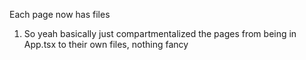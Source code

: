 Each page now has files
1. So yeah basically just compartmentalized the pages from being in App.tsx to their own files, nothing fancy